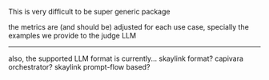 This is very difficult to be super generic package

the metrics are (and should be) adjusted for each use case, specially the examples we provide to the judge LLM


----

also, the supported LLM format is currently... skaylink format? capivara orchestrator? skaylink prompt-flow based?